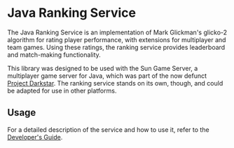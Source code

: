 # Java Ranking Service

The Java Ranking Service is an implementation of Mark Glickman's glicko-2 algorithm for rating player performance, with extensions for multiplayer and team games. Using these ratings, the ranking service provides leaderboard and match-making functionality.

This library was designed to be used with the Sun Game Server, a multiplayer game server for Java, which was part of the now defunct [Project Darkstar](https://en.wikipedia.org/wiki/Project_Darkstar). The ranking service stands on its own, though, and could be adapted for use in other platforms.

## Usage

For a detailed description of the service and how to use it, refer to the [Developer's Guide](src/docs/JRS%20Developer's%20Guide.pdf).